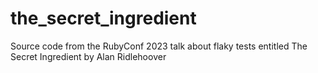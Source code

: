 # the_secret_ingredient
Source code from the RubyConf 2023 talk about flaky tests entitled The Secret Ingredient by Alan Ridlehoover

